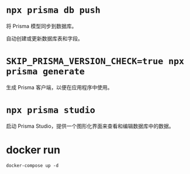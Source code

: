 # `npx prisma db push`

将 Prisma 模型同步到数据库。

自动创建或更新数据库表和字段。

# `SKIP_PRISMA_VERSION_CHECK=true npx prisma generate`

生成 Prisma 客户端，以便在应用程序中使用。

# `npx prisma studio`

启动 Prisma Studio，提供一个图形化界面来查看和编辑数据库中的数据。

# docker run

```shell
docker-compose up -d
```

